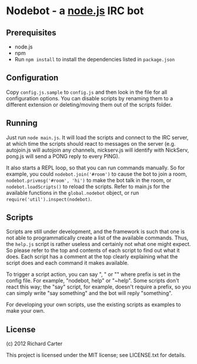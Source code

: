 Nodebot - a [node.js](http://www.nodejs.org/) IRC bot
=====================================================

Prerequisites
-------------

- node.js
- npm
- Run `npm install` to install the dependencies listed in `package.json`

Configuration
-------------

Copy `config.js.sample` to `config.js` and then look in the file for all
configuration options. You can disable scripts by renaming them to a different
extension or deleting/moving them out of the scripts folder.

Running
-------

Just run `node main.js`. It will load the scripts and connect to the IRC server,
at which time the scripts should react to messages on the server (e.g.
autojoin.js will autojoin any channels, nickserv.js will identify with NickServ,
pong.js will send a PONG reply to every PING).

It also starts a REPL loop, so that you can run commands manually. So for
example, you could `nodebot.join('#room')` to cause the bot to join a room,
`nodebot.privmsg('#room', 'hi')` to make the bot talk in the room, or
`nodebot.loadScripts()` to reload the scripts. Refer to main.js for the
available functions in the `global.nodebot` object, or run
`require('util').inspect(nodebot)`.

Scripts
-------

Scripts are still under development, and the framework is such that one is not
able to programmatically create a list of the available commands. Thus, the
`help.js` script is rather useless and certainly not what one might expect. So
please refer to the top and contents of each script to find out what it does.
Each script has a comment at the top clearly explaining what the script does and
each command it makes available.

To trigger a script action, you can say "<botname>, <action>" or
"<prefix><action>" where prefix is set in the config file.  For example,
"nodebot, help" or "~help". Some scripts don't react this way; the "say" script,
for example, doesn't require a prefix, so you can simply write "say something"
and the bot will reply "something".

For developing your own scripts, use the existing scripts as examples to make
your own.

License
-------

(c) 2012 Richard Carter

This project is licensed under the MIT license; see LICENSE.txt for details.
